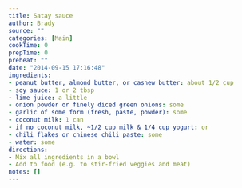 ```yaml
---
title: Satay sauce
author: Brady
source: ""
categories: [Main]
cookTime: 0
prepTime: 0
preheat: ""
date: "2014-09-15 17:16:48"
ingredients:
- peanut butter, almond butter, or cashew butter: about 1/2 cup
- soy sauce: 1 or 2 tbsp
- lime juice: a little
- onion powder or finely diced green onions: some
- garlic of some form (fresh, paste, powder): some
- coconut milk: 1 can
- if no coconut milk, ~1/2 cup milk & 1/4 cup yogurt: or
- chili flakes or chinese chili paste: some
- water: some
directions:
- Mix all ingredients in a bowl
- Add to food (e.g. to stir-fried veggies and meat)
notes: []
---
```


